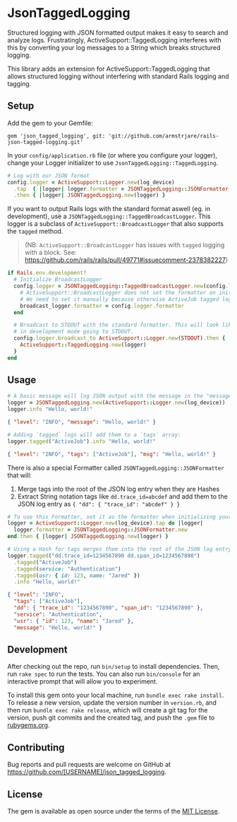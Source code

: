 # JsonTaggedLogging

Structured logging with JSON formatted output makes it easy to search and analyze logs. Frustratingly, ActiveSupport::TaggedLogging interferes with this by converting your log messages to a String which breaks structured logging.

This library adds an extension for ActiveSupport::TaggedLogging that allows
structured logging without interfering with standard Rails logging and tagging.

## Setup

Add the gem to your Gemfile:
```
gem 'json_tagged_logging', git: 'git://github.com/armstrjare/rails-json-tagged-logging.git'
```

In your `config/application.rb` file (or where you configure your logger), change
your Logger initializer to use `JsonTaggedLogging::TaggedLogging`.

```ruby
# Log with our JSON format
config.logger = ActiveSupport::Logger.new(log_device)
  .tap  { |logger| logger.formatter = JSONTaggedLogging::JSONFormatter.new }
  .then { |logger| JSONTaggedLogging.new(logger) }
```

If you want to output Rails logs with the standard format aswell (eg. in development), use
a `JSONTaggedLogging::TaggedBroadcastLogger`.
This logger is a subclass of `ActiveSupport::BroadcastLogger` that also supports the `tagged` method.

> (NB: `ActiveSupport::BroadcastLogger` has issues with `tagged` logging with a block. See: https://github.com/rails/rails/pull/49771#issuecomment-2378382227)

```ruby
if Rails.env.development?
  # Initialize BroadcastLogger
  config.logger = JSONTaggedLogging::TaggedBroadcastLogger.new(config.logger).tap do |broadcast_logger|
    # ActiveSupport::BroadcastLogger does not set the formatter on initialization.
    # We need to set it manually because otherwise ActiveJob tagged logging will break.
    broadcast_logger.formatter = config.logger.formatter
  end

  # Broadcast to STDOUT with the standard formatter. This will look like your normal Rails logs
  # in development mode going to STDOUT.
  config.logger.broadcast_to ActiveSupport::Logger.new(STDOUT).then { |logger|
    ActiveSupport::TaggedLogging.new(logger)
  }
end
```

## Usage

```ruby
# A basic message will log JSON output with the message in the "message" field:
logger = JSONTaggedLogging.new(ActiveSupport::Logger.new(log_device))
logger.info "Hello, world!"
```
```json
{ "level": "INFO", "message": "Hello, world!" }
```

```ruby
# Adding `tagged` logs will add them to a `tags` array:
logger.tagged("ActiveJob").info "Hello, world!"
```
```json
{ "level": "INFO", "tags": ["ActiveJob"], "msg": "Hello, world!" }
```

There is also a special Formatter called `JSONTaggedLogging::JSONFormatter` that will:

1. Merge tags into the root of the JSON log entry when they are Hashes
2. Extract String notation tags like `dd.trace_id=abcdef` and add them to the JSON log entry as ```{ "dd": { "trace_id": "abcdef" } }```

```ruby
# To use this Formatter, set it as the formatter when initializing your logger:
logger = ActiveSupport::Logger.new(log_device).tap do |logger|
  logger.formatter = JSONTaggedLogging::JSONFormatter.new
end.then { |logger| JSONTaggedLogging.new(logger) }

# Using a Hash for tags merges them into the root of the JSON log entry:
logger.tagged("dd.trace_id=1234567890 dd.span_id=1234567890")
  .tagged("ActiveJob")
  .tagged(service: "Authentication")
  .tagged(usr: { id: 123, name: "Jared" })
  .info "Hello, world!"
```
```json
{ "level": "INFO",
  "tags": ["ActiveJob"],
  "dd": { "trace_id": "1234567890", "span_id": "1234567890" },
  "service": "Authentication",
  "usr": { "id": 123, "name": "Jared" },
  "message": "Hello, world!" }
```
## Development

After checking out the repo, run `bin/setup` to install dependencies. Then, run `rake spec` to run the tests. You can also run `bin/console` for an interactive prompt that will allow you to experiment.

To install this gem onto your local machine, run `bundle exec rake install`. To release a new version, update the version number in `version.rb`, and then run `bundle exec rake release`, which will create a git tag for the version, push git commits and the created tag, and push the `.gem` file to [rubygems.org](https://rubygems.org).

## Contributing

Bug reports and pull requests are welcome on GitHub at https://github.com/[USERNAME]/json_tagged_logging.

## License

The gem is available as open source under the terms of the [MIT License](https://opensource.org/licenses/MIT).
